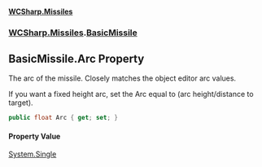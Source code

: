 #### [WCSharp.Missiles](index.md 'index')
### [WCSharp.Missiles](WCSharp.Missiles.md 'WCSharp.Missiles').[BasicMissile](WCSharp.Missiles.BasicMissile.md 'WCSharp.Missiles.BasicMissile')

## BasicMissile.Arc Property

The arc of the missile. Closely matches the object editor arc values.  
  
If you want a fixed height arc, set the Arc equal to (arc height/distance to target).

```csharp
public float Arc { get; set; }
```

#### Property Value
[System.Single](https://docs.microsoft.com/en-us/dotnet/api/System.Single 'System.Single')